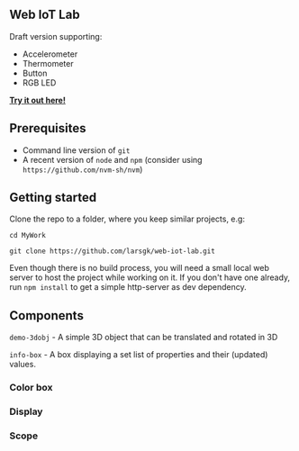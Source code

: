 ## Web IoT Lab

Draft version supporting:

* Accelerometer
* Thermometer
* Button
* RGB LED

**[Try it out here!](https://fredrikdanebjer.github.io/web-iot-lab/)**

## Prerequisites

* Command line version of `git`
* A recent version of `node` and `npm` (consider using `https://github.com/nvm-sh/nvm`)

## Getting started

Clone the repo to a folder, where you keep similar projects, e.g:

```
cd MyWork

git clone https://github.com/larsgk/web-iot-lab.git
```

Even though there is no build process, you will need a small local web server to host the project while working on it.
If you don't have one already, run `npm install` to get a simple http-server as dev dependency.


## Components

`demo-3dobj` - A simple 3D object that can be translated and rotated in 3D

`info-box` - A box displaying a set list of properties and their (updated) values.

### Color box

### Display

### Scope

